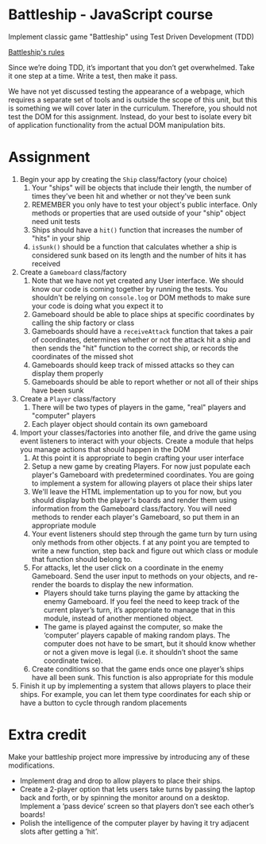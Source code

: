 # Battleship - JavaScript course

Implement classic game "Battleship" using Test Driven Development (TDD)

[Battleship's rules](<https://en.wikipedia.org/wiki/Battleship_(game)>)

Since we’re doing TDD, it’s important that you don’t get overwhelmed. Take it one step at a time. Write a test, then make it pass.

We have not yet discussed testing the appearance of a webpage, which requires a separate set of tools and is outside the scope of this unit, but this is something we will cover later in the curriculum. Therefore, you should not test the DOM for this assignment. Instead, do your best to isolate every bit of application functionality from the actual DOM manipulation bits.

# Assignment

1. Begin your app by creating the `Ship` class/factory (your choice)
   1. Your "ships" will be objects that include their length, the number of times they've been hit and whether or not they've been sunk
   2. REMEMBER you only have to test your object's public interface. Only methods or properties that are used outside of your "ship" object need unit tests
   3. Ships should have a `hit()` function that increases the number of "hits" in your ship
   4. `isSunk()` should be a function that calculates whether a ship is considered sunk based on its length and the number of hits it has received
2. Create a `Gameboard` class/factory
   1. Note that we have not yet created any User interface. We should know our code is coming together by running the tests. You shouldn't be relying on `console.log` or DOM methods to make sure your code is doing what you expect it to
   2. Gameboard should be able to place ships at specific coordinates by calling the ship factory or class
   3. Gameboards should have a `receiveAttack` function that takes a pair of coordinates, determines whether or not the attack hit a ship and then sends the "hit" function to the correct ship, or records the coordinates of the missed shot
   4. Gameboards should keep track of missed attacks so they can display them properly
   5. Gameboards should be able to report whether or not all of their ships have been sunk
3. Create a `Player` class/factory
   1. There will be two types of players in the game, "real" players and "computer" players
   2. Each player object should contain its own gameboard
4. Import your classes/factories into another file, and drive the game using event listeners to interact with your objects. Create a module that helps you manage actions that should happen in the DOM
   1. At this point it is appropriate to begin crafting your user interface
   2. Setup a new game by creating Players. For now just populate each player's Gameboard with predetermined coordinates. You are going to implement a system for allowing players ot place their ships later
   3. We'll leave the HTML implementation up to you for now, but you should display both the player's boards and render them using information from the Gameboard class/factory. You will need methods to render each player's Gameboard, so put them in an appropriate module
   4. Your event listeners should step through the game turn by turn using only methods from other objects. f at any point you are tempted to write a new function, step back and figure out which class or module that function should belong to.
   5. For attacks, let the user click on a coordinate in the enemy Gameboard. Send the user input to methods on your objects, and re-render the boards to display the new information.
      - Players should take turns playing the game by attacking the enemy Gameboard. If you feel the need to keep track of the current player’s turn, it’s appropriate to manage that in this module, instead of another mentioned object.
      - The game is played against the computer, so make the ‘computer’ players capable of making random plays. The computer does not have to be smart, but it should know whether or not a given move is legal (i.e. it shouldn’t shoot the same coordinate twice).
   6. Create conditions so that the game ends once one player’s ships have all been sunk. This function is also appropriate for this module
5. Finish it up by implementing a system that allows players to place their ships. For example, you can let them type coordinates for each ship or have a button to cycle through random placements

# Extra credit

Make your battleship project more impressive by introducing any of these modifications.

- Implement drag and drop to allow players to place their ships.
- Create a 2-player option that lets users take turns by passing the laptop back and forth, or by spinning the monitor around on a desktop. Implement a ‘pass device’ screen so that players don’t see each other’s boards!
- Polish the intelligence of the computer player by having it try adjacent slots after getting a ‘hit’.
